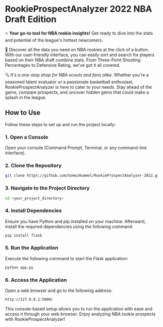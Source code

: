 # RookieProspectAnalyzer 2022 NBA Draft Edition

⭐ **Your go-to tool for NBA rookie insights!** Get ready to dive into the stats and potential of the league's hottest newcomers.

📏 Discover all the data you need on NBA rookies at the click of a button. With our user-friendly interface, you can easily sort and search for players based on their NBA draft combine stats. From Three-Point Shooting Percentages to Defensive Rating, we've got it all covered.


🔍 *It's a one-stop shop for NBA scouts and fans alike.* Whether you're a seasoned talent evaluator or a passionate basketball enthusiast, RookieProspectAnalyzer is here to cater to your needs. Stay ahead of the game, compare prospects, and uncover hidden gems that could make a splash in the league.

## How to Use

Follow these steps to set up and run the project locally:

### 1. Open a Console

Open your console (Command Prompt, Terminal, or any command-line interface).

### 2. Clone the Repository

```bash
git clone https://github.com/GomezHummel/RookieProspectAnalyzer-2022.git
```
### 3. Navigate to the Project Directory

```bash
cd <your_project_directory>
```
### 4. Install Dependencies
Ensure you have Python and pip installed on your machine. Afterward, install the required dependencies using the following command:

```bash
pip install flask
```
### 5. Run the Application
Execute the following command to start the Flask application:

```bash
python app.py
```
### 6. Access the Application
Open a web browser and go to the following address:

```bash
http://127.0.0.1:5000/
```

This console-based setup allows you to run the application with ease and access it through your web browser. Enjoy analyzing NBA rookie prospects with RookieProspectAnalyzer!
